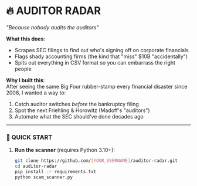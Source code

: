 # 🔥 AUDITOR RADAR  
*"Because nobody audits the auditors"*  

**What this does**:  
- Scrapes SEC filings to find out who's signing off on corporate financials  
- Flags shady accounting firms (the kind that "miss" $10B "accidentally")  
- Spits out everything in CSV format so you can embarrass the right people  

**Why I built this**:  
After seeing the same Big Four rubber-stamp every financial disaster since 2008, I wanted a way to:  
1. Catch auditor switches *before* the bankruptcy filing  
2. Spot the next Friehling & Horowitz (Madoff's "auditors")  
3. Automate what the SEC should’ve done decades ago  

---


### 🚀 QUICK START  
1. **Run the scanner** (requires Python 3.10+):  
   ```bash
   git clone https://github.com/[YOUR_USERNAME]/auditor-radar.git
   cd auditor-radar
   pip install -r requirements.txt
   python scam_scanner.py
